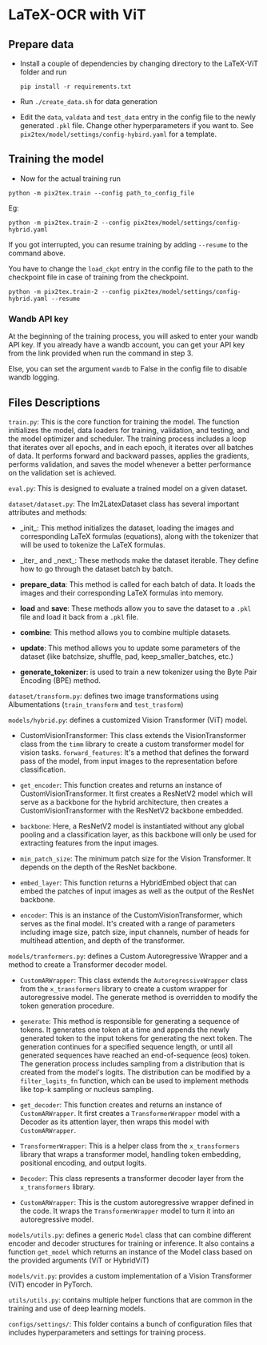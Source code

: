 # LaTeX-OCR with ViT

## Prepare data
* Install a couple of dependencies by changing directory to the LaTeX-ViT folder and run 

  ```pip install -r requirements.txt```


* Run ```./create_data.sh``` for data generation


* Edit the `data`, `valdata` and `test_data` entry in the config file to the newly generated `.pkl` file. Change other hyperparameters if you want to. See `pix2tex/model/settings/config-hybird.yaml` for a template.

## Training the model 

*  Now for the actual training run 
```
python -m pix2tex.train --config path_to_config_file
```

Eg: 
```
python -m pix2tex.train-2 --config pix2tex/model/settings/config-hybrid.yaml
```
If you got interrupted, you can resume training by adding `--resume` to the command above.

You have to change the `load_ckpt` entry in the config file to the path to the checkpoint file in case of training from the checkpoint.

```
python -m pix2tex.train-2 --config pix2tex/model/settings/config-hybrid.yaml --resume
```

### Wandb API key
At the beginning of the training process, you will asked to enter your wandb API key.
If you already have a wandb account, you can get your API key from the link provided when run the command in step 3.

Else, you can set the argument `wandb` to False in the config file to disable wandb logging.

## Files Descriptions
```train.py```: This is the core function for training the model. The function initializes the model, data loaders for training, validation, and testing, and the model optimizer and scheduler. The training process includes a loop that iterates over all epochs, and in each epoch, it iterates over all batches of data. It performs forward and backward passes, applies the gradients, performs validation, and saves the model whenever a better performance on the validation set is achieved.

```eval.py```: This is designed to evaluate a trained model on a given dataset.

```dataset/dataset.py```: The Im2LatexDataset class has several important attributes and methods:

- \_init\_: This method initializes the dataset, loading the images and corresponding LaTeX formulas (equations), along with the tokenizer that will be used to tokenize the LaTeX formulas.

- \_iter\_ and \_next\_: These methods make the dataset iterable. They define how to go through the dataset batch by batch.

- __prepare_data__: This method is called for each batch of data. It loads the images and their corresponding LaTeX formulas into memory.

- __load__ and __save__: These methods allow you to save the dataset to a ```.pkl``` file and load it back from a ```.pkl``` file.

- __combine__: This method allows you to combine multiple datasets.

- __update__: This method allows you to update some parameters of the dataset (like batchsize, shuffle, pad, keep_smaller_batches, etc.)

- __generate_tokenizer__: is used to train a new tokenizer using the Byte Pair Encoding (BPE) method.

```dataset/transform.py```: defines two image transformations using Albumentations (```train_transform``` and ```test_trasform```)

```models/hybrid.py```: defines a customized Vision Transformer (ViT) model.

- CustomVisionTransformer: This class extends the VisionTransformer class from the ```timm``` library to create a custom transformer model for vision tasks. 
```forward_features```: It's a method that defines the forward pass of the model, from input images to the representation before classification.
- ```get_encoder```: This function creates and returns an instance of CustomVisionTransformer. It first creates a ResNetV2 model which will serve as a backbone for the hybrid architecture, then creates a CustomVisionTransformer with the ResNetV2 backbone embedded.

- ```backbone```: Here, a ResNetV2 model is instantiated without any global pooling and a classification layer, as this backbone will only be used for extracting features from the input images.

- ```min_patch_size```: The minimum patch size for the Vision Transformer. It depends on the depth of the ResNet backbone.

- ```embed_layer```: This function returns a HybridEmbed object that can embed the patches of input images as well as the output of the ResNet backbone.

- ```encoder```: This is an instance of the CustomVisionTransformer, which serves as the final model. It's created with a range of parameters including image size, patch size, input channels, number of heads for multihead attention, and depth of the transformer.

```models/tranformers.py```: defines a Custom Autoregressive Wrapper and a method to create a Transformer decoder model.
- ```CustomARWrapper```: This class extends the ```AutoregressiveWrapper``` class from the ```x_transformers``` library to create a custom wrapper for autoregressive model. The generate method is overridden to modify the token generation procedure.

- ```generate```: This method is responsible for generating a sequence of tokens. It generates one token at a time and appends the newly generated token to the input tokens for generating the next token. The generation continues for a specified sequence length, or until all generated sequences have reached an end-of-sequence (eos) token. The generation process includes sampling from a distribution that is created from the model's logits. The distribution can be modified by a ```filter_logits_fn``` function, which can be used to implement methods like top-k sampling or nucleus sampling.
- ```get_decoder```: This function creates and returns an instance of ```CustomARWrapper```. It first creates a ```TransformerWrapper``` model with a Decoder as its attention layer, then wraps this model with ```CustomARWrapper```.

- ```TransformerWrapper```: This is a helper class from the ```x_transformers``` library that wraps a transformer model, handling token embedding, positional encoding, and output logits.

- ```Decoder```: This class represents a transformer decoder layer from the ```x_transformers``` library.

- ```CustomARWrapper```: This is the custom autoregressive wrapper defined in the code. It wraps the ```TransformerWrapper``` model to turn it into an autoregressive model.

```models/utils.py```: defines a generic ```Model``` class that can combine different encoder and decoder structures for training or inference. It also contains a function ```get_model``` which returns an instance of the Model class based on the provided arguments (ViT or HybridViT)

```models/vit.py```: provides a custom implementation of a Vision Transformer (ViT) encoder in PyTorch.

```utils/utils.py```: contains multiple helper functions that are common in the training and use of deep learning models.

```configs/settings/```: This folder contains a bunch of configuration files that includes hyperparameters and settings for training process.